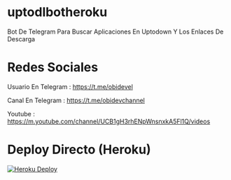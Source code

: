 # uptodlbotheroku
Bot De Telegram Para Buscar Aplicaciones En Uptodown Y Los Enlaces De Descarga

# Redes Sociales
Usuario En Telegram : https://t.me/obidevel

Canal En Telegram : https://t.me/obidevchannel

Youtube : https://m.youtube.com/channel/UCB1gH3rhENpWnsnxkA5Fl1Q/videos

# Deploy Directo (Heroku)
[![Heroku Deploy](https://www.herokucdn.com/deploy/button.svg)](https://heroku.com/deploy?template=https://github.com/Adriel010/uptdown)
